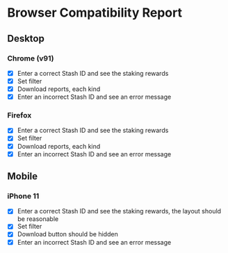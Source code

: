 # Browser Compatibility Report

## Desktop

### Chrome (v91)

- [x] Enter a correct Stash ID and see the staking rewards
- [x] Set filter
- [x] Download reports, each kind
- [x] Enter an incorrect Stash ID and see an error message

### Firefox 

- [x] Enter a correct Stash ID and see the staking rewards
- [x] Set filter
- [x] Download reports, each kind
- [x] Enter an incorrect Stash ID and see an error message

## Mobile

### iPhone 11

- [x] Enter a correct Stash ID and see the staking rewards, the layout should be reasonable
- [x] Set filter
- [x] Download button should be hidden
- [x] Enter an incorrect Stash ID and see an error message
